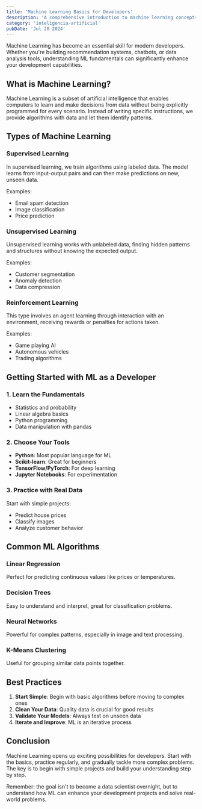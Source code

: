```yaml
---
title: 'Machine Learning Basics for Developers'
description: 'A comprehensive introduction to machine learning concepts every developer should know.'
category: 'inteligencia-artificial'
pubDate: 'Jul 20 2024'
---
```


Machine Learning has become an essential skill for modern developers. Whether you're building recommendation systems, chatbots, or data analysis tools, understanding ML fundamentals can significantly enhance your development capabilities.

## What is Machine Learning?

Machine Learning is a subset of artificial intelligence that enables computers to learn and make decisions from data without being explicitly programmed for every scenario. Instead of writing specific instructions, we provide algorithms with data and let them identify patterns.

## Types of Machine Learning

### Supervised Learning
In supervised learning, we train algorithms using labeled data. The model learns from input-output pairs and can then make predictions on new, unseen data.

Examples:
- Email spam detection
- Image classification
- Price prediction

### Unsupervised Learning
Unsupervised learning works with unlabeled data, finding hidden patterns and structures without knowing the expected output.

Examples:
- Customer segmentation
- Anomaly detection
- Data compression

### Reinforcement Learning
This type involves an agent learning through interaction with an environment, receiving rewards or penalties for actions taken.

Examples:
- Game playing AI
- Autonomous vehicles
- Trading algorithms

## Getting Started with ML as a Developer

### 1. Learn the Fundamentals
- Statistics and probability
- Linear algebra basics
- Python programming
- Data manipulation with pandas

### 2. Choose Your Tools
- **Python**: Most popular language for ML
- **Scikit-learn**: Great for beginners
- **TensorFlow/PyTorch**: For deep learning
- **Jupyter Notebooks**: For experimentation

### 3. Practice with Real Data
Start with simple projects:
- Predict house prices
- Classify images
- Analyze customer behavior

## Common ML Algorithms

### Linear Regression
Perfect for predicting continuous values like prices or temperatures.

### Decision Trees
Easy to understand and interpret, great for classification problems.

### Neural Networks
Powerful for complex patterns, especially in image and text processing.

### K-Means Clustering
Useful for grouping similar data points together.

## Best Practices

1. **Start Simple**: Begin with basic algorithms before moving to complex ones
2. **Clean Your Data**: Quality data is crucial for good results
3. **Validate Your Models**: Always test on unseen data
4. **Iterate and Improve**: ML is an iterative process

## Conclusion

Machine Learning opens up exciting possibilities for developers. Start with the basics, practice regularly, and gradually tackle more complex problems. The key is to begin with simple projects and build your understanding step by step.

Remember: the goal isn't to become a data scientist overnight, but to understand how ML can enhance your development projects and solve real-world problems.
